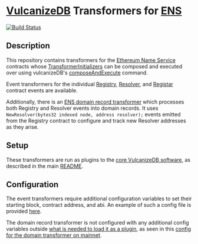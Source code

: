 # [VulcanizeDB](https://github.com/vulcanize/vulcanizedb) Transformers for [ENS](https://ens.domains)

[![Build Status](https://travis-ci.com/vulcanize/ens_transformers.svg?branch=master)](https://travis-ci.com/vulcanize/ens_transformers)

## Description

This repository contains transformers for the [Ethereum Name Service](https://ens.domains) contracts whose [TransformerInitializers](https://github.com/vulcanize/maker-vulcanizedb/blob/compose_and_execute/libraries/shared/transformer/event_transformer.go#L33)
can be composed and executed over using vulcanizeDB's [composeAndExecute](https://github.com/vulcanize/maker-vulcanizedb/blob/compose_and_execute/cmd/composeAndExecute.go) command.

Event transformers for the individual [Registry](https://github.com/vulcanize/ens_transformers/tree/master/transformers/registry),
[Resolver](https://github.com/vulcanize/ens_transformers/tree/master/transformers/resolver),
and [Registar](https://github.com/vulcanize/ens_transformers/tree/master/transformers/registar) contract events are available.


Additionally, there is an [ENS domain record transformer](https://github.com/vulcanize/ens_transformers/blob/working/transformers/domain_records/DOCUMENTATION.md)
which processes both Registry and Resolver events into domain records. It uses `NewResolver(bytes32 indexed node, address resolver);` events emitted from the Registry
contract to configure and track new Resolver addresses as they arise.

## Setup

These transformers are run as plugins to the [core VulcanizeDB software](https://github.com/vulcanize/vulcanizedb),
as described in the main [README](https://github.com/vulcanize/maker-vulcanizedb#composeandexecute).

## Configuration

The event transformers require additional configuration variables to set their starting block, contract address, and abi. An example
of such a config file is provided [here](https://github.com/vulcanize/ens_transformers/blob/master/environments/composeAndExecuteEventTransformers.toml).

The domain record transformer is not configured with any additional config variables outside [what is needed to load it as a plugin](https://github.com/vulcanize/maker-vulcanizedb#composeandexecute-configuration),
as seen in this [config for the domain transformer on mainnet](https://github.com/vulcanize/ens_transformers/blob/master/environments/composeAndExecuteDomainRecordsTransformer.toml).
